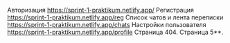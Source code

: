 Авторизация https://sprint-1-praktikum.netlify.app/
Регистрация https://sprint-1-praktikum.netlify.app/reg
Список чатов и лента переписки https://sprint-1-praktikum.netlify.app/chats
Настройки пользователя https://sprint-1-praktikum.netlify.app/profile
Страница 404.
Страница 5**.